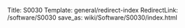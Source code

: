 Title: S0030
Template: general/redirect-index
RedirectLink: /software/S0030
save_as: wiki/Software/S0030/index.html